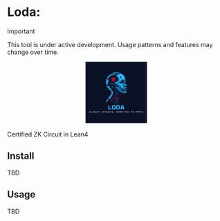# Loda:

> [!IMPORTANT]
> This tool is under active development. Usage patterns and features may change over time.

<p align="center">
  <a href="https://arxiv.org/abs/2504.11961" target="_blank">
      <img src="./img/logo.png" alt="Loda Logo" height="142">
  </a>
</p>

Certified ZK Circuit in Lean4

## Install

TBD

## Usage

TBD

